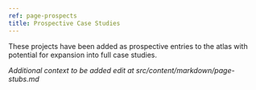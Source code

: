 ```yaml
---
ref: page-prospects
title: Prospective Case Studies
---
```


These projects have been added as prospective entries to the atlas with potential for expansion into full case studies.

_Additional context to be added_
_edit at src/content/markdown/page-stubs.md_
